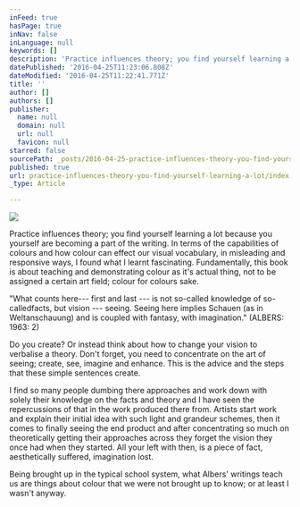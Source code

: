 ```yaml
---
inFeed: true
hasPage: true
inNav: false
inLanguage: null
keywords: []
description: 'Practice influences theory; you find yourself learning a lot because you yourself are becoming a part of the writing. In terms of the capabilities of colours and how colour can effect our visual vocabulary, in misleading and responsive ways, I found what I learnt fascinating. Fundamentally, this book is about teaching and demonstrating colour as it’s actual thing, not to be assigned a certain art field; colour for colours sake. '
datePublished: '2016-04-25T11:23:06.808Z'
dateModified: '2016-04-25T11:22:41.771Z'
title: ''
author: []
authors: []
publisher:
  name: null
  domain: null
  url: null
  favicon: null
starred: false
sourcePath: _posts/2016-04-25-practice-influences-theory-you-find-yourself-learning-a-lot.md
published: true
url: practice-influences-theory-you-find-yourself-learning-a-lot/index.html
_type: Article

---
```

![](https://the-grid-user-content.s3-us-west-2.amazonaws.com/2ba6d141-173a-4783-9cb4-56ebdfc0456c.png)

Practice influences theory; you find yourself learning a lot because you yourself are becoming a part of the writing. In terms of the capabilities of colours and how colour can effect our visual vocabulary, in misleading and responsive ways, I found what I learnt fascinating. Fundamentally, this book is about teaching and demonstrating colour as it's actual thing, not to be assigned a certain art field; colour for colours sake. 

"What counts here--- first and last --- is not so-called knowledge of so-calledfacts, but vision --- seeing. Seeing here implies Schauen (as in Weltanschauung) and is coupled with fantasy, with imagination." (ALBERS: 1963: 2) 

Do you create? Or instead think about how to change your vision to verbalise a theory. Don't forget, you need to concentrate on the art of seeing; create, see, imagine and enhance. This is the advice and the steps that these simple sentences create.

I find so many people dumbing there approaches and work down with solely their knowledge on the facts and theory and I have seen the repercussions of that in the work produced there from. Artists start work and explain their initial idea with such light and grandeur schemes, then it comes to finally seeing the end product and after concentrating so much on theoretically getting their approaches across they forget the vision they once had when they started. All your left with then, is a piece of fact, aesthetically suffered, imagination lost. 

Being brought up in the typical school system, what Albers' writings teach us are things about colour that we were not brought up to know; or at least I wasn't anyway.